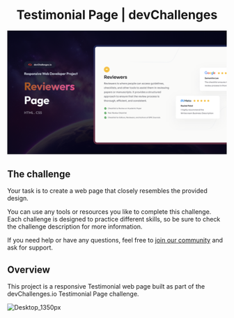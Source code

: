 # <h1 align="center">Testimonial Page | devChallenges</h1>

![Thumbnail for the Testimonial Page coding challenge](./thumbnail.jpg)



## The challenge

Your task is to create a web page that closely resembles the provided design.

You can use any tools or resources you like to complete this challenge. Each challenge is designed to practice different skills, so be sure to check the challenge description for more information.

If you need help or have any questions, feel free to [join our community](https://github.com/orgs/devchallenges-io/discussions) and ask for support.

## Overview
This project is a responsive Testimonial web page built as part of the devChallenges.io Testimonial Page challenge. 

![Desktop_1350px](https://github.com/user-attachments/assets/3a650773-1be3-4ca0-8044-62da2c643c2a)

